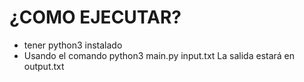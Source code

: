 # ¿COMO EJECUTAR?
* tener python3 instalado
* Usando el comando python3 main.py input.txt
La salida estará en output.txt